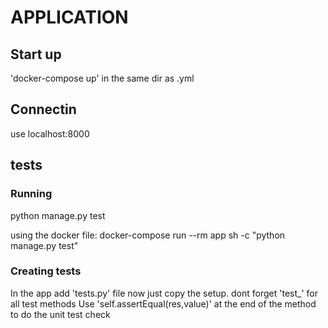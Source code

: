 # APPLICATION
## Start up
'docker-compose up' in the same dir as .yml

## Connectin
use localhost:8000

## tests
### Running
python manage.py test

using the docker file:
    docker-compose run --rm app sh -c "python manage.py test"

### Creating tests
In the app add 'tests.py' file
now just copy the setup.
dont forget 'test_' for all test methods
Use 'self.assertEqual(res,value)' at the end of the method to do the unit test check